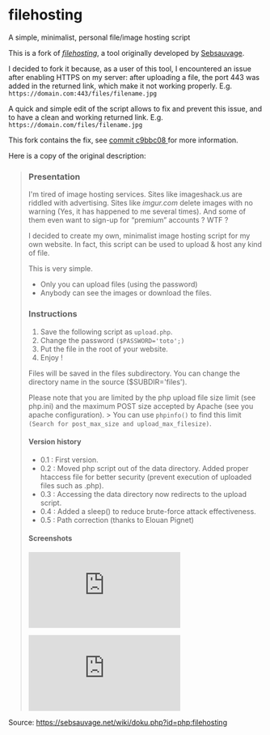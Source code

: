 # filehosting

A simple, minimalist, personal file/image hosting script

This is a fork of [*filehosting*](https://sebsauvage.net/wiki/doku.php?id=php:filehosting), a tool originally developed by [Sebsauvage](https://github.com/sebsauvage).

I decided to fork it because, as a user of this tool, I encountered an issue after enabling HTTPS on my server: after uploading a file, the port 443 was added in the returned link, which make it not working properly. E.g. `https://domain.com:443/files/filename.jpg`

A quick and simple edit of the script allows to fix and prevent this issue, and to have a clean and working returned link. E.g. `https://domain.com/files/filename.jpg`

This fork contains the fix, see [commit c9bbc08
](https://github.com/thomashardy/filehosting/commit/c9bbc084f00fb72c635e503aa6a122fbebd23b1b#diff-33a35ae4a5af682c7a5d1508ce179a43) for more information.

Here is a copy of the original description:

> ### Presentation
> I'm tired of image hosting services. Sites like imageshack.us are riddled with advertising. Sites like *imgur.com* delete images with no warning (Yes, it has
> happened to me several times). And some of them even want to sign-up for “premium” accounts ? WTF ?
> 
> I decided to create my own, minimalist image hosting script for my own website. In fact, this script can be used to upload & host any kind of file.
> 
> This is very simple.
> 
> - Only you can upload files (using the password)
> - Anybody can see the images or download the files.
> 
> ### Instructions
> 
> 1. Save the following script as `upload.php`.
> 2. Change the password `($PASSWORD='toto';)`
> 3. Put the file in the root of your website.
> 4. Enjoy !
>
> Files will be saved in the files subdirectory. You can change the directory name in the source ($SUBDIR='files').
> 
> Please note that you are limited by the php upload file size limit (see php.ini) and the maximum POST size accepted by Apache (see you apache configuration). > You can use `phpinfo()` to find this limit `(Search for post_max_size and upload_max_filesize)`.
> 
> #### Version history
>
> - 0.1 : First version.
> - 0.2 : Moved php script out of the data directory. Added proper htaccess file for better security (prevent execution of uploaded files such as .php).
> - 0.3 : Accessing the data directory now redirects to the upload script.
> - 0.4 : Added a sleep() to reduce brute-force attack effectiveness.
> - 0.5 : Path correction (thanks to Elouan Pignet)
>
> #### Screenshots
> 
> ![Screenshot 1](https://sebsauvage.net/wiki/lib/exe/fetch.php?media=php:filehosting_1.png)
> 
> ![Screenshot 2](https://sebsauvage.net/wiki/lib/exe/fetch.php?media=php:filehosting_2.png)

Source: https://sebsauvage.net/wiki/doku.php?id=php:filehosting
